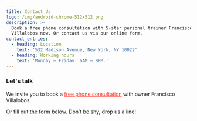 ```yaml
---
title: Contact Us
logo: /img/android-chrome-512x512.png
description: >-
  Book a free phone consultation with 5-star personal trainer Francisco
  Villalobos now. Or contact us via our online form.
contact_entries:
  - heading: Location
    text: '532 Madison Avenue, New York, NY 10022'
  - heading: Working hours
    text: 'Monday – Friday: 6AM – 8PM.'
---
```

<h3 class="f4 b lh-title mb2">Let's talk</h3>

We invite you to book a <a href="https://calendly.com/isfny/fitness-breakthrough-call" target="blank" style="color: #f32">free phone consultation</a> with owner Francisco Villalobos. 

Or fill out the form below. Don’t be shy, drop us a line!
